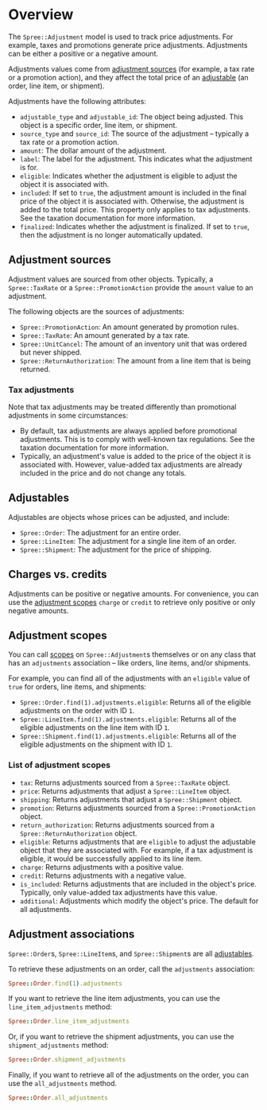 # Overview

The `Spree::Adjustment` model is used to track price adjustments. For example,
taxes and promotions generate price adjustments. Adjustments can be either a
positive or a negative amount.

Adjustments values come from [adjustment sources](#adjustment-sources) (for
example, a tax rate or a promotion action), and they affect the total price
of an [adjustable](#adjustables) (an order, line item, or shipment).

<!-- TODO:
  Add links to documentation about orders, line items, and shipments.
-->

Adjustments have the following attributes:

- `adjustable_type` and `adjustable_id`: The object being adjusted. This object
  is a specific order, line item, or shipment.
- `source_type` and `source_id`: The source of the adjustment – typically a tax
  rate or a promotion action.
- `amount`: The dollar amount of the adjustment.
- `label`: The label for the adjustment. This indicates what the adjustment is
  for.
- `eligible`: Indicates whether the adjustment is eligible to adjust the object
  it is associated with.
- `included`: If set to `true`, the adjustment amount is included in the final
  price of the object it is associated with. Otherwise, the adjustment is added
  to the total price. This property only applies to tax adjustments. See the
  taxation documentation for more information.
- `finalized`: Indicates whether the adjustment is finalized. If set to `true`,
  then the adjustment is no longer automatically updated.

<!-- TODO:
  Add links to taxation documentation.
-->

## Adjustment sources

Adjustment values are sourced from other objects. Typically, a `Spree::TaxRate`
or a `Spree::PromotionAction` provide the `amount` value to an adjustment.

The following objects are the sources of adjustments:

- `Spree::PromotionAction`: An amount generated by promotion rules.
- `Spree::TaxRate`: An amount generated by a tax rate.
- `Spree::UnitCancel`: The amount of an inventory unit that was ordered but
  never shipped.
- `Spree::ReturnAuthorization`: The amount from a line item that is being
  returned.

### Tax adjustments

Note that tax adjustments may be treated differently than promotional
adjustments in some circumstances:

- By default, tax adjustments are always applied before promotional adjustments.
  This is to comply with well-known tax regulations. See the taxation
  documentation for more information.
- Typically, an adjustment's value is added to the price of the object it is
  associated with. However, value-added tax adjustments are already included in
  the price and do not change any totals.

<!-- TODO:
  Add links to relevant taxation documentation.
-->

## Adjustables

Adjustables are objects whose prices can be adjusted, and include:

- `Spree::Order`: The adjustment for an entire order.
- `Spree::LineItem`: The adjustment for a single line item of an order.
- `Spree::Shipment`: The adjustment for the price of shipping.

## Charges vs. credits

Adjustments can be positive or negative amounts. For convenience, you can use
the [adjustment scopes](#adjustment-scopes) `charge` or `credit` to retrieve
only positive or only negative amounts.

## Adjustment scopes

You can call [scopes][rails-scopes] on `Spree::Adjustment`s themselves or on any
class that has an `adjustments` association – like orders, line items, and/or
shipments.

For example, you can find all of the adjustments with an `eligible` value of
`true` for orders, line items, and shipments:

- `Spree::Order.find(1).adjustments.eligible`: Returns all of the eligible
  adjustments on the order with ID `1`.
- `Spree::LineItem.find(1).adjustments.eligible`: Returns all of the eligible
  adjustments on the line item with ID `1`.
- `Spree::Shipment.find(1).adjustments.eligible`: Returns all of the eligible
  adjustments on the shipment with ID `1`.

### List of adjustment scopes

- `tax`: Returns adjustments sourced from a `Spree::TaxRate` object.
- `price`: Returns adjustments that adjust a `Spree::LineItem` object.
- `shipping`: Returns adjustments that adjust a `Spree::Shipment` object.
- `promotion`: Returns adjustments sourced from a `Spree::PromotionAction`
   object.
- `return_authorization`: Returns adjustments sourced from a
  `Spree::ReturnAuthorization` object.
- `eligible`: Returns adjustments that are `eligible` to adjust the adjustable
  object that they are associated with. For example, if a tax adjustment is
  eligible, it would be successfully applied to its line item.
- `charge`: Returns adjustments with a positive value.
- `credit`: Returns adjustments with a negative value.
- `is_included`: Returns adjustments that are included in the object's price.
   Typically, only value-added tax adjustments have this value.
- `additional`: Adjustments which modify the object's price. The default for all
  adjustments.

<!-- TODO:
  Add link to taxation documentation to `is_included` item in the list.
-->

[rails-scopes]: http://guides.rubyonrails.org/active_record_querying.html#scopes

## Adjustment associations

`Spree::Order`s, `Spree::LineItem`s, and `Spree::Shipment`s are all
[adjustables](#adjustables).

To retrieve these adjustments on an order, call the `adjustments`
association:

```ruby
Spree::Order.find(1).adjustments
```

If you want to retrieve the line item adjustments, you can use the
`line_item_adjustments` method:

```ruby
Spree::Order.line_item_adjustments
```

Or, if you want to retrieve the shipment adjustments, you can use the
`shipment_adjustments` method:

```ruby
Spree::Order.shipment_adjustments
```

Finally, if you want to retrieve all of the adjustments on the order, you can
use the `all_adjustments` method.

```ruby
Spree::Order.all_adjustments
```

